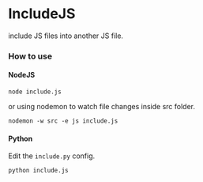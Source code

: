 # IncludeJS
include JS files into another JS file.

### How to use

#### NodeJS
```properties
node include.js
```

or using nodemon to watch file changes inside src folder.
```properties
nodemon -w src -e js include.js
```

#### Python
Edit the `include.py` config.
```properties
python include.js
```